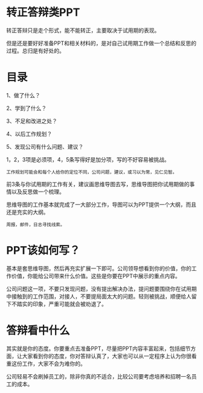# 转正答辩类PPT

转正答辩只是走个形式，能不能转正，主要取决于试用期的表现。

但是还是要好好准备PPT和相关材料的，是对自己试用期工作做一个总结和反思的过程。总归是有好处的。

# 目录

1、做了什么？

2、学到了什么？

3、不足和改进之处？

4、以后工作规划？

5、发现公司有什么问题、建议？

1，2，3项是必须项，4，5条写得好是加分项，写的不好容易被挑战。

    工作规划可能会和每个人给你的定位不同，公司问题，建议，或习以为常，见仁见智。

前3条与你试用期的工作有关，建议画思维导图去写，思维导图把你试用期做的事情以及反思做一个梳理。

思维导图的工作基本就完成了一大部分工作，导图可以为PPT提供一个大纲，而且还是充实的大纲。

    周报，邮件，日志寻找线索。

# PPT该如何写？

基本是套思维导图，然后再充实扩展一下即可。公司领导想看到你的价值，你的工作价值，你能给公司带来什么价值。这些是你要在PPT中展示的重点内容。

公司问题这一项，不要只发现问题，没有提出解决办法，提问题要围绕你在试用期中接触到的工作范围，对接人，不要提局面太大的问题。轻则被挑战，顺便给人留下不踏实的印象，严重可能就会被劝退了。

# 答辩看中什么

其实就是你的态度。你要重点去准备PPT，尽量把PPT内容丰富起来，包括细节方面，让大家看到你的态度，你对答辩认真了，大家也可以从一定程序上认为你很看重这份工作，大家不会为难你的。

公司轻易不会刷掉员工的，除非你真的不适合，比较公司要考虑培养和招聘一名员工的成本。



